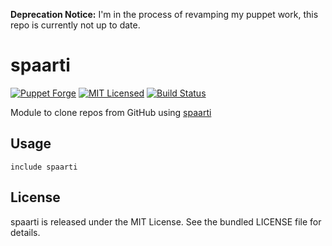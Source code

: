 **Deprecation Notice:** I'm in the process of revamping my puppet work, this repo is currently not up to date.

spaarti
==============

[![Puppet Forge](https://img.shields.io/puppetforge/v/halyard/spaarti.svg)](https://forge.puppetlabs.com/halyard/spaarti)
[![MIT Licensed](https://img.shields.io/badge/license-MIT-green.svg)](https://tldrlegal.com/license/mit-license)
[![Build Status](https://img.shields.io/travis/com/halyard/puppet-spaarti.svg)](https://travis-ci.com/halyard/puppet-spaarti)

Module to clone repos from GitHub using [spaarti](https://github.com/akerl/spaarti)

## Usage

```puppet
include spaarti
```

## License

spaarti is released under the MIT License. See the bundled LICENSE file for details.

